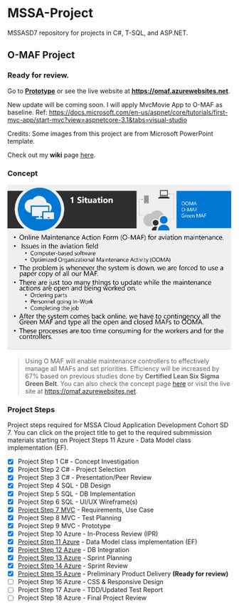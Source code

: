 # MSSA-Project
MSSASD7 repository for projects in C#, T-SQL, and ASP.NET.
## O-MAF Project
### Ready for review.
Go to [**Prototype**](https://github.com/gowebUSA/MSSA-Project/wiki#online---maintenance-action-forms-o-maf) or see the live website at **https://omaf.azurewebsites.net**.

New update will be coming soon. I will apply MvcMovie App to O-MAF as baseline.
Ref: https://docs.microsoft.com/en-us/aspnet/core/tutorials/first-mvc-app/start-mvc?view=aspnetcore-3.1&tabs=visual-studio

Credits: Some images from this project are from Microsoft PowerPoint template.

Check out my **wiki** page [here](https://github.com/gowebUSA/MSSA-Project/wiki/Important-Notes).

### Concept
![Concept](https://github.com/gowebUSA/MSSA-Project/raw/master/TSQL/Project-Step-7/prototype/images/Concept.png)

> Using O MAF will enable maintenance controllers to effectively manage all MAFs and set priorities. Efficiency will be increased by 67% based on previous studies done by **Certified Lean Six Sigma Green Belt**. You can also check the concept page [here](https://github.com/gowebUSA/MSSA-Project/tree/master/TSQL/Project-Step-7#o-maf-project-concept-page) or visit the live site at https://omaf.azurewebsites.net.

### Project Steps
Project steps required for MSSA Cloud Application Development Cohort SD 7. You can click on the project title to get to the required submmission materials starting on Project Steps 11 Azure - Data Model class implementation (EF).
- [x] Project Step 1 C# - Concept Investigation
- [x] Project Step 2 C# - Project Selection
- [x] Project Step 3 C# - Presentation/Peer Review
- [x] Project Step 4 SQL - DB Design
- [x] Project Step 5 SQL - DB Implementation
- [x] Project Step 6 SQL - UI/UX Wireframe(s)
- [x] [Project Step 7 MVC](https://github.com/gowebUSA/MSSA-Project/tree/master/TSQL/Project-Step-7) - Requirements, Use Case
- [x] Project Step 8 MVC - Test Planning
- [x] Project Step 9 MVC - Prototype
- [x] Project Step 10 Azure - In-Process Review (IPR)
- [x] [Project Step 11 Azure](https://github.com/gowebUSA/MSSA-Project/tree/master/ProjectSteps/ProjectStep11) - Data Model class implementation (EF)
- [x] [Project Step 12 Azure](https://github.com/gowebUSA/MSSA-Project/tree/master/ProjectSteps/ProjectStep12) - DB Integration
- [x] [Project Step 13 Azure](https://github.com/gowebUSA/MSSA-Project/tree/master/ProjectSteps/ProjectStep13) - Sprint Planning 
- [X] [Project Step 14 Azure](https://github.com/gowebUSA/MSSA-Project/blob/master/ProjectSteps/ProjectStep14) - Sprint Review 
- [X] [Project Step 15 Azure](https://github.com/gowebUSA/MSSA-Project/blob/master/ProjectSteps/ProjectStep15/readme.md#project-step-15---preliminary-product-delivery_) - Preliminary Product Delivery **(Ready for review)**
- [ ] Project Step 16 Azure - CSS & Responsive Design
- [ ] Project Step 17 Azure - TDD/Updated Test Report
- [ ] Project Step 18 Azure - Final Project Review
